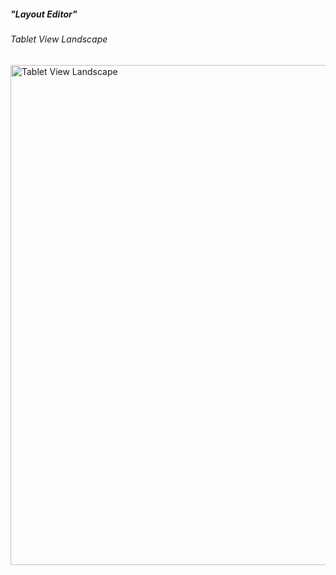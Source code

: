 <h5>"Layout Editor"</h5>
<h6>Tablet View Landscape</h6>
<img src="" width="800" title="Tablet View Landscape">
